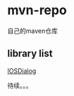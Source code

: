 # mvn-repo
自己的maven仓库
## library list
[IOSDialog](https://github.com/liguanliang2014/IOSDialog)

待续。。。